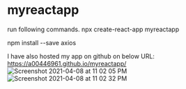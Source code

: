# myreactapp

run following commands.
npx create-react-app myreactapp

npm install --save axios

I have also hosted my app on github on below URL: https://a00446961.github.io/myreactapp/
![Screenshot 2021-04-08 at 11 02 05 PM](https://user-images.githubusercontent.com/77456089/114071301-97a03800-98be-11eb-9383-4d2ba61bc3cd.png)
![Screenshot 2021-04-08 at 11 02 32 PM](https://user-images.githubusercontent.com/77456089/114071328-9ec74600-98be-11eb-911d-277348a53ce7.png)
